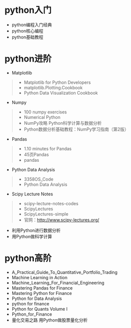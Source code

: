 # python入门
* python编程入门经典
* python核心编程
* python基础教程
# python进阶
+ Matplotlib
> + Matplotlib for Python Developers
> + matplotlib.Plotting.Cookbook
> + Python Data Visualization Cookbook
+ Numpy
> + 100 numpy exercises
> + Numerical Python
> + NumPy攻略  Python科学计算与数据分析
> + Python数据分析基础教程：NumPy学习指南（第2版）
+ Pandas
> + 1.10 minutes for Pandas
> + 45页Pandas
> + pandas
+ Python Data Analysis
> + 3358OS_Code
> + Python Data Analysis
+ Scipy Lecture Notes
> + scipy-lecture-notes-codes
> + ScipyLectures
> + ScipyLectures-simple
> + 官网：http://www.scipy-lectures.org/
+ 利用Python进行数据分析
+ 用Python做科学计算
# python高阶
+ A_Practical_Guide_To_Quantitative_Portfolio_Trading
+ Machine Learning in Action
+ Machine_Learning_For_Financial_Engineering
+ Mastering Pandas for Finance
+ Mastering Python for Finance
+ Python for Data Analysis
+ python for finance
+ Python for Quants Volume I
+ Python_for_Finance
+ 量化交易之路 用Python做股票量化分析
